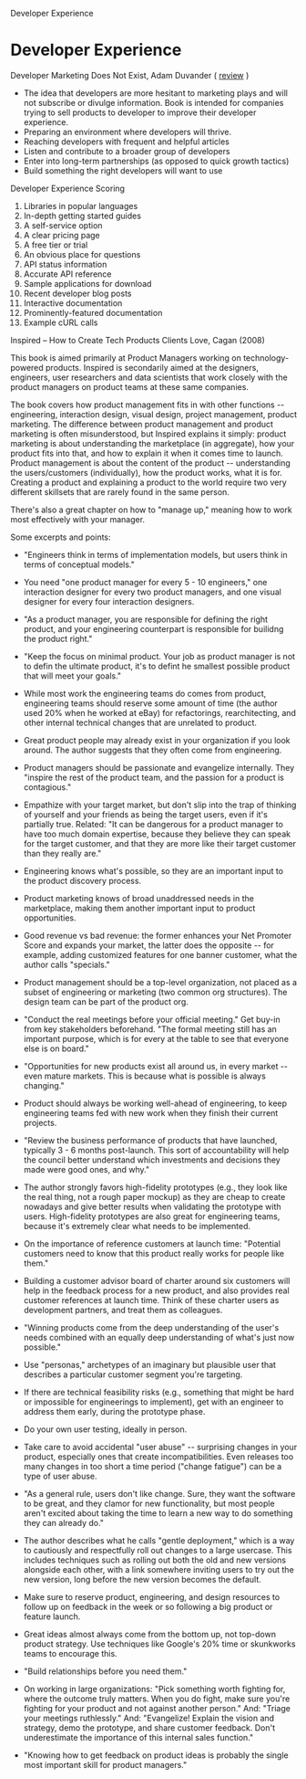 Developer Experience

# Developer Experience

Developer Marketing Does Not Exist, Adam Duvander ( [review](https://nordicapis.com/book-review-developer-marketing-does-not-exist/) )

- The idea that developers are more hesitant to marketing plays and will not subscribe or divulge information. Book is intended for companies trying to sell products to developer to improve their developer experience. 
- Preparing an environment where developers will thrive.
- Reaching developers with frequent and helpful articles
- Listen and contribute to a broader group of developers
- Enter into long-term partnerships (as opposed to quick growth tactics)
- Build something the right developers will want to use

 Developer Experience Scoring

1. Libraries in popular languages
2. In-depth getting started guides
3. A self-service option
4. A clear pricing page
5. A free tier or trial
6. An obvious place for questions
7. API status information
8. Accurate API reference
9. Sample applications for download
10. Recent developer blog posts
11. Interactive documentation
12. Prominently-featured documentation
13. Example cURL calls

Inspired – How to Create Tech Products Clients Love, Cagan (2008)

This book is aimed primarily at Product Managers working on technology-powered products. Inspired is secondarily aimed at the designers, engineers, user researchers and data scientists that work closely with the product managers on product teams at these same companies.

The book covers how product management fits in with other functions -- engineering, interaction design, visual design, project management, product marketing. The difference between product management and product marketing is often misunderstood, but Inspired explains it simply: product marketing is about understanding the marketplace (in aggregate), how your product fits into that, and how to explain it when it comes time to launch. Product management is about the content of the product -- understanding the users/customers (individually), how the product works, what it is for. Creating a product and explaining a product to the world require two very different skillsets that are rarely found in the same person.

There's also a great chapter on how to "manage up," meaning how to work most effectively with your manager.

Some excerpts and points:

- "Engineers think in terms of implementation models, but users think in terms of conceptual models."

- You need "one product manager for every 5 - 10 engineers," one interaction designer for every two product managers, and one visual designer for every four interaction designers.

- "As a product manager, you are responsible for defining the right product, and your engineering counterpart is responsible for builidng the product right."

- "Keep the focus on minimal product. Your job as product manager is not to defin the ultimate product, it's to defint he smallest possible product that will meet your goals."

- While most work the engineering teams do comes from product, engineering teams should reserve some amount of time (the author used 20% when he worked at eBay) for refactorings, rearchitecting, and other internal technical changes that are unrelated to product.

- Great product people may already exist in your organization if you look around. The author suggests that they often come from engineering.

- Product managers should be passionate and evangelize internally. They "inspire the rest of the product team, and the passion for a product is contagious."

- Empathize with your target market, but don't slip into the trap of thinking of yourself and your friends as being the target users, even if it's partially true. Related: "It can be dangerous for a product manager to have too much domain expertise, because they believe they can speak for the target customer, and that they are more like their target customer than they really are."

- Engineering knows what's possible, so they are an important input to the product discovery process.

- Product marketing knows of broad unaddressed needs in the marketplace, making them another important input to product opportunities.

- Good revenue vs bad revenue: the former enhances your Net Promoter Score and expands your market, the latter does the opposite -- for example, adding customized features for one banner customer, what the author calls "specials."

- Product management should be a top-level organization, not placed as a subset of engineering or marketing (two common org structures). The design team can be part of the product org.

- "Conduct the real meetings before your official meeting." Get buy-in from key stakeholders beforehand. "The formal meeting still has an important purpose, which is for every at the table to see that everyone else is on board."

- "Opportunities for new products exist all around us, in every market -- even mature markets. This is because what is possible is always changing."

- Product should always be working well-ahead of engineering, to keep engineering teams fed with new work when they finish their current projects.

- "Review the business performance of products that have launched, typically 3 - 6 months post-launch. This sort of accountability will help the council better understand which investments and decisions they made were good ones, and why."

- The author strongly favors high-fidelity prototypes (e.g., they look like the real thing, not a rough paper mockup) as they are cheap to create nowadays and give better results when validating the prototype with users. High-fidelity prototypes are also great for engineering teams, because it's extremely clear what needs to be implemented.

- On the importance of reference customers at launch time: "Potential customers need to know that this product really works for people like them."

- Building a customer advisor board of charter around six customers will help in the feedback process for a new product, and also provides real customer references at launch time. Think of these charter users as development partners, and treat them as colleagues.

- "Winning products come from the deep understanding of the user's needs combined with an equally deep understanding of what's just now possible."

- Use "personas," archetypes of an imaginary but plausible user that describes a particular customer segment you're targeting.

- If there are technical feasibility risks (e.g., something that might be hard or impossible for engineerings to implement), get with an engineer to address them early, during the prototype phase.

- Do your own user testing, ideally in person.

- Take care to avoid accidental "user abuse" -- surprising changes in your product, especially ones that create incompatibilities. Even releases too many changes in too short a time period ("change fatigue") can be a type of user abuse.

- "As a general rule, users don't like change. Sure, they want the software to be great, and they clamor for new functionality, but most people aren't excited about taking the time to learn a new way to do something they can already do."

- The author describes what he calls "gentle deployment," which is a way to cautiously and respectfully roll out changes to a large usercase. This includes techniques such as rolling out both the old and new versions alongside each other, with a link somewhere inviting users to try out the new version, long before the new version becomes the default.

- Make sure to reserve product, engineering, and design resources to follow up on feedback in the week or so following a big product or feature launch.

- Great ideas almost always come from the bottom up, not top-down product strategy. Use techniques like Google's 20% time or skunkworks teams to encourage this.

- "Build relationships before you need them."

- On working in large organizations: "Pick something worth fighting for, where the outcome truly matters. When you do fight, make sure you're fighting for your product and not against another person." And: "Triage your meetings ruthlessly." And: "Evangelize! Explain the vision and strategy, demo the prototype, and share customer feedback. Don't underestimate the importance of this internal sales function."

- "Knowing how to get feedback on product ideas is probably the single most important skill for product managers."
